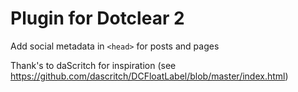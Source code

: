 Plugin for Dotclear 2
=====================

Add social metadata in `<head>` for posts and pages

Thank's to daScritch for inspiration (see <https://github.com/dascritch/DCFloatLabel/blob/master/index.html>)
